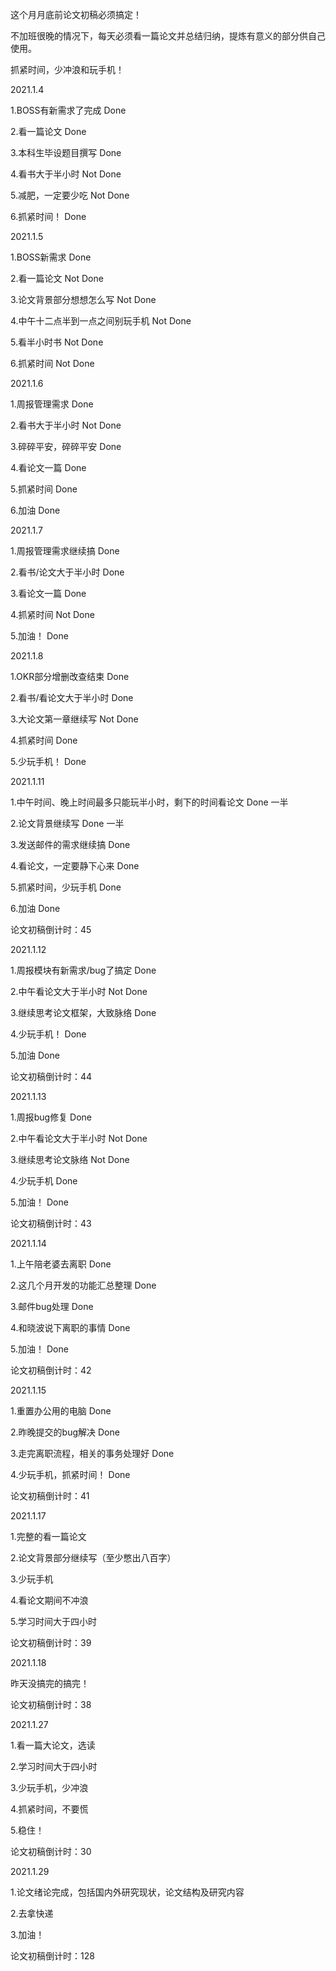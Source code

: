 这个月月底前论文初稿必须搞定！

不加班很晚的情况下，每天必须看一篇论文并总结归纳，提炼有意义的部分供自己使用。

抓紧时间，少冲浪和玩手机！

2021.1.4

1.BOSS有新需求了完成	Done

2.看一篇论文	Done

3.本科生毕设题目撰写	Done

4.看书大于半小时	Not Done

5.减肥，一定要少吃	Not Done

6.抓紧时间！	Done

2021.1.5

1.BOSS新需求	Done

2.看一篇论文	Not Done

3.论文背景部分想想怎么写	Not Done

4.中午十二点半到一点之间别玩手机	Not Done

5.看半小时书	Not Done

6.抓紧时间	Not Done

2021.1.6

1.周报管理需求	Done

2.看书大于半小时	Not Done

3.碎碎平安，碎碎平安	Done

4.看论文一篇	Done

5.抓紧时间	Done

6.加油	Done

2021.1.7

1.周报管理需求继续搞	Done

2.看书/论文大于半小时	Done

3.看论文一篇	Done

4.抓紧时间	Not Done

5.加油！	Done

2021.1.8

1.OKR部分增删改查结束	Done

2.看书/看论文大于半小时	Done

3.大论文第一章继续写	Not Done

4.抓紧时间	Done

5.少玩手机！	Done

2021.1.11

1.中午时间、晚上时间最多只能玩半小时，剩下的时间看论文	Done 一半

2.论文背景继续写	Done 一半

3.发送邮件的需求继续搞	Done

4.看论文，一定要静下心来	Done

5.抓紧时间，少玩手机	Done

6.加油	Done

论文初稿倒计时：45

2021.1.12

1.周报模块有新需求/bug了搞定	Done

2.中午看论文大于半小时	Not Done

3.继续思考论文框架，大致脉络	Done

4.少玩手机！	Done

5.加油	Done

论文初稿倒计时：44

2021.1.13

1.周报bug修复	Done

2.中午看论文大于半小时	Not Done

3.继续思考论文脉络	Not Done

4.少玩手机	Done

5.加油！	Done

论文初稿倒计时：43

2021.1.14

1.上午陪老婆去离职	Done

2.这几个月开发的功能汇总整理	Done

3.邮件bug处理	Done

4.和晓波说下离职的事情	Done

5.加油！	Done

论文初稿倒计时：42

2021.1.15

1.重置办公用的电脑	Done

2.昨晚提交的bug解决	Done

3.走完离职流程，相关的事务处理好	Done

4.少玩手机，抓紧时间！	Done

论文初稿倒计时：41

2021.1.17

1.完整的看一篇论文

2.论文背景部分继续写（至少憋出八百字）

3.少玩手机

4.看论文期间不冲浪

5.学习时间大于四小时

论文初稿倒计时：39

2021.1.18

昨天没搞完的搞完！

论文初稿倒计时：38

2021.1.27

1.看一篇大论文，选读

2.学习时间大于四小时

3.少玩手机，少冲浪

4.抓紧时间，不要慌

5.稳住！

论文初稿倒计时：30

2021.1.29

1.论文绪论完成，包括国内外研究现状，论文结构及研究内容

2.去拿快递

3.加油！

论文初稿倒计时：128